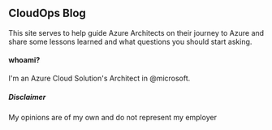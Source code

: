 ## CloudOps Blog
This site serves to help guide Azure Architects on their journey to Azure and share some lessons learned and what questions you should start asking.

#### whoami?

I'm an Azure Cloud Solution's Architect in @microsoft.

##### Disclaimer

My opinions are of my own and do not represent my employer